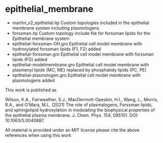 # epithelial_membrane
* martini_v2_epithelial.itp	          Custom topologies included in the epithelial membrane system including plasmologens
* forssman.itp                        Custom topology include file for forssman lipids for the Epithelial membrane system
* epithelial-forssman-OH.gro  Epithelial cell model membrane with hydroxylated forssman lipids (F1, F2) added
* epithelial-forssman.gro     Epithelial cell model membrane with forssman lipids (FG) added
* epithelial-modelmembrane.gro  Epithelial cell model membrane with plasmenyl lipids (MC, ME) replaced by phosphatidy lipids (PC, PE)
* epithelial-plasmologen.gro    Epithelial cell model membrane with plasmologens added

This work is published as 

Wilson, K.A., Fairweather, S.J., MacDermott-Opeskin, H.I., Wang, L., Morris, R.A., and O’Mara, M.L. (2021) The role of plasmalogens, Forssman lipids, and sphingolipid hydroxylation in modulating the biophysical properties of the epithelial plasma membrane. J. Chem. Phys. 154, 095101. DOI: 10.1063/5.0040887.

All material is provided under an MIT license please cite the above references when using this work

